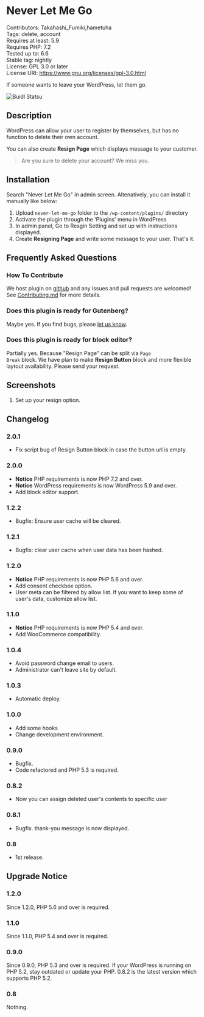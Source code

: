 # Never Let Me Go

Contributors: Takahashi_Fumiki,hametuha  
Tags: delete, account  
Requires at least: 5.9  
Requires PHP: 7.2  
Tested up to: 6.6  
Stable tag: nightly  
License: GPL 3.0 or later  
License URI: https://www.gnu.org/licenses/gpl-3.0.html

If someone wants to leave your WordPress, let them go.

<!-- only:github/ -->
![Buidl Statsu](https://github.com/hametuha/never-let-me-got/.github/workflows/wordpress.yml/badge.svg)
<!-- /only:github -->

## Description

WordPress can allow your user to register by themselves, but has no function to delete their own account.

You can also create **Resign Page** which displays message to your customer.

> Are you sure to delete your account? We miss you.

## Installation

Search "Never Let Me Go" in admin screen.
Altenatively, you can install it manually like below:

1. Upload `never-let-me-go` folder to the `/wp-content/plugins/` directory
2. Activate the plugin through the 'Plugins' menu in WordPress
3. In admin panel, Go to Resgin Setting and set up with instractions displayed.
4. Create **Resigning Page** and write some message to your user. That's it.

## Frequently Asked Questions

### How To Contribute

We host plugin on [github](https://github.com/fumikito/Never-Let-Me-Go) and any issues and pull requests are welcomed!
See [Contributing.md](https://github.com/hametuha/never-let-me-go/blob/master/Contributing.md) for more details.

### Does this plugin is ready for Gutenberg?

Maybe yes. If you find bugs, please [let us know](https://github.com/fumikito/Never-Let-Me-Go).

### Does this plugin is ready for block editor?

Partially yes. Because "Resign Page" can be split via <code>Page Break</code> block. We have plan to make **Resign Button** block and more flexible laytout availability. Please send your request.

## Screenshots

1. Set up your resign option.

## Changelog

### 2.0.1

- Fix script bug of Resign Button block in case the button url is empty.

### 2.0.0

- **Notice** PHP requirements is now PHP 7.2 and over.
- **Notice** WordPress requirements is now WordPress 5.9 and over.
- Add block editor support.

### 1.2.2

* Bugfix: Ensure user cache will be cleared.

### 1.2.1

* Bugfix: clear user cache when user data has been hashed.

### 1.2.0

* **Notice** PHP requirements is now PHP 5.6 and over.
* Add consent checkbox option.
* User meta can be filtered by allow list. If you want to keep some of user's data, customize allow list.

### 1.1.0

* **Notice** PHP requirements is now PHP 5.4 and over.
* Add WooCommerce compatibility.

### 1.0.4

* Avoid password change email to users.
* Administrator can't leave site by default.

### 1.0.3

* Automatic deploy.

### 1.0.0

* Add some hooks
* Change development environment.

### 0.9.0

* Bugfix.
* Code refactored and PHP 5.3 is required.

### 0.8.2

* Now you can assign deleted user's contents to specific user 

### 0.8.1

* Bugfix. thank-you message is now displayed.

### 0.8

* 1st release.

## Upgrade Notice

### 1.2.0

Since 1.2.0, PHP 5.6 and over is required.

### 1.1.0

Since 1.1.0, PHP 5.4 and over is required.

### 0.9.0

Since 0.9.0, PHP 5.3 and over is required. If your WordPress is running on PHP 5.2, stay outdated or update your PHP. 
0.8.2 is the latest version which supports PHP 5.2.

### 0.8

Nothing.
